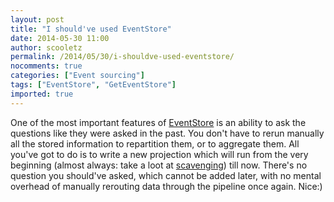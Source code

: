 ```yaml
---
layout: post
title: "I should've used EventStore"
date: 2014-05-30 11:00
author: scooletz
permalink: /2014/05/30/i-shouldve-used-eventstore/
nocomments: true
categories: ["Event sourcing"]
tags: ["EventStore", "GetEventStore"]
imported: true
---
```


One of the most important features of [EventStore](http://geteventstore.com/) is an ability to ask the questions like they were asked in the past. You don't have to rerun manually all the stored information to repartition them, or to aggregate them. All you've got to do is to write a new projection which will run from the very beginning (almost always: take a loot at [scavenging](https://github.com/EventStore/EventStore/wiki/Stream-Metadata-Parameters)) till now.
There's no question you should've asked, which cannot be added later, with no mental overhead of manually rerouting data through the pipeline once again. Nice:)
